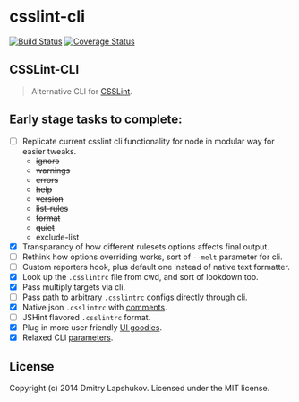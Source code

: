 # csslint-cli
[![Build Status](http://img.shields.io/travis/dmi3y/csslint-cli.svg?branch=master)](http://travis-ci.org/dmi3y/csslint-cli)
[![Coverage Status](https://img.shields.io/coveralls/dmi3y/csslint-cli.svg)](https://coveralls.io/r/dmi3y/csslint-cli)

## CSSLint-CLI

> Alternative CLI for [CSSLint](https://github.com/CSSLint/csslint).

## Early stage tasks to complete:

- [ ] Replicate current csslint cli functionality for node in modular way for easier tweaks.
    - ~~ignore~~
    - ~~warnings~~
    - ~~errors~~
    - ~~help~~
    - ~~version~~
    - ~~list-rules~~
    - ~~format~~
    - ~~quiet~~
    - exclude-list
- [x] Transparancy of how different rulesets options affects final output.
- [ ] Rethink how options overriding works, sort of `--melt` parameter for cli.
- [ ] Custom reporters hook, plus default one instead of native text formatter.
- [x] Look up the `.csslintrc` file from cwd, and sort of lookdown too.
- [x] Pass multiply targets via cli.
- [ ] Pass path to arbitrary `.csslintrc` configs directly through cli.
- [x] Native json `.csslintrc` with [comments](https://github.com/sindresorhus/strip-json-comments).
- [ ] JSHint flavored `.csslintrc` format.
- [x] Plug in more user friendly [UI goodies](https://github.com/sindresorhus/chalk).
- [x] Relaxed CLI [parameters](https://github.com/substack/minimist).

## License
Copyright (c) 2014 Dmitry Lapshukov. Licensed under the MIT license.
